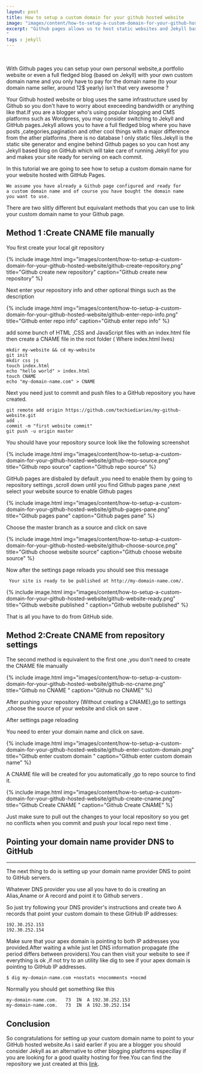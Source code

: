 ```yaml
---
layout: post
title: How to setup a custom domain for your github hosted website 
image: "images/content/how-to-setup-a-custom-domain-for-your-github-hosted-website/titleimage.png"
excerpt: "Github pages allows us to host static websites and Jekyll based blogs for free ,you get a free and a good quality hosting with additional options such as adding your custom domain name .
"
tags : jekyll 
---
```


<a data-pin-do="embedPin" data-pin-width="large" href="https://www.pinterest.com/pin/427490189612752917/"></a>

<br/>

With Github pages you can setup your own personal website,a portfolio website or even a full fledged blog (based on Jekyll) with your own custom domain name and you only have to pay for the domain name (to your domain name seller, around 12$ yearly) isn't that very awesome ?

Your Github hosted website or blog uses the same infrastructure used by Github so you don't have to worry about execeeding bandwidth or anything like that.If you are a blogger who's using popular blogging and CMS platforms such as Wordpress, you may consider switching to Jekyll and GitHub pages.Jekyll allows you to have a full fledged blog where you have posts ,categories,pagination and other cool things with a major difference from the ather platforms ,there is no database ! only static files.Jekyll is the static site generator and engine behind Github pages so you can host any Jekyll based blog on GitHub which will take care of running Jekyll for you and makes your site ready for serving on each commit.

In this tutorial we are going to see how to setup a custom domain name for your website hosted with GitHub Pages.

	We assume you have already a Github page configured and ready for
	a custom domain name and of course you have bought the domain name 
	you want to use.       

There are two slitly different but equivalant methods that you can use to link your custom domain name to your Github page.

Method 1 :Create CNAME file manually
-----------

You first create your local git repository 

{% include image.html
            img="images/content/how-to-setup-a-custom-domain-for-your-github-hosted-website/github-create-repository.png"
            title="Github create new repository"
            caption="Github create new repository"
            %}

Next enter your repository info and other optional things such as the description

{% include image.html
            img="images/content/how-to-setup-a-custom-domain-for-your-github-hosted-website/github-enter-repo-info.png"
            title="Github enter repo info"
            caption="Github enter repo info"
            %}


add some bunch of HTML ,CSS and JavaScript files with an index.html file then create a CNAME file in the root folder ( Where index.html lives)

	
	mkdir my-website && cd my-website
	git init
	mkdir css js
	touch index.html
	echo "hello world" > index.html 
	touch CNAME 
	echo "my-domain-name.com" > CNAME

Next you need just to commit and push files to a GitHub repository you have created.
	
	git remote add origin https://github.com/techiediaries/my-github-website.git
	add .
	commit -m "first website commit"
	git push -u origin master 

You should have your repository source look like the following screenshot

{% include image.html
            img="images/content/how-to-setup-a-custom-domain-for-your-github-hosted-website/github-repo-source.png"
            title="Github repo source"
            caption="Github repo source"
            %}



GitHub pages are disbaled by default ,you need to enable them by going to repository settings ,scroll down until you find Github pages pane ,next select your website source to enable Github pages 

{% include image.html
            img="images/content/how-to-setup-a-custom-domain-for-your-github-hosted-website/github-pages-pane.png"
            title="Github pages pane"
            caption="Github pages pane"
            %}



Choose the master branch as a source and click on save 

{% include image.html
            img="images/content/how-to-setup-a-custom-domain-for-your-github-hosted-website/github-choose-source.png"
            title="Github choose website source"
            caption="Github choose website source"
            %}


Now after the settings page reloads you should see this message

	 Your site is ready to be published at http://my-domain-name.com/.


{% include image.html
            img="images/content/how-to-setup-a-custom-domain-for-your-github-hosted-website/github-website-ready.png"
            title="Github website published "
            caption="Github website published"
            %}


That is all you have to do from GitHub side.



Method 2:Create CNAME from repository settings 
----------

The second method is equivalent to the first one ,you don't need to create the CNAME file manually 

{% include image.html
            img="images/content/how-to-setup-a-custom-domain-for-your-github-hosted-website/github-no-cname.png"
            title="Github no CNAME "
            caption="Github no CNAME"
            %}

After pushing your repository (Without creating a CNAME),go to settings ,choose the source of your website and click on save .

After settings page reloading 

You need to enter your domain name and click on save.

{% include image.html
            img="images/content/how-to-setup-a-custom-domain-for-your-github-hosted-website/github-enter-custom-domain.png"
            title="Github enter custom domain "
            caption="Github enter custom domain name"
            %}

A CNAME file will be created for you automatically ,go to repo source to find it.

{% include image.html
            img="images/content/how-to-setup-a-custom-domain-for-your-github-hosted-website/github-create-cname.png"
            title="Github Create CNAME "
            caption="Github Create CNAME"
            %}


Just make sure to pull out the changes to your local repository so you get no conflicts when you commit and push your local repo next time . 

Pointing your domain name provider DNS to GitHub
--------
-------- 

The next thing to do is setting up your domain name provider DNS to point to GitHub servers.

Whatever DNS provider you use all you have to do is creating an Alias,Aname or A record and point it to Github servers .

So just try following your DNS provider's instructions and create two A records that point your custom domain to these GitHub IP addresses:


	192.30.252.153
	192.30.252.154

Make sure that your apex domain is pointing to both IP addresses you provided.After waiting a while just let DNS information propagate (the period differs between providers).You can then visit your website to see if everything is ok ,if not try to an utility like dig to see if your apex domain is pointing to GitHub IP addresses.

	$ dig my-domain-name.com +nostats +nocomments +nocmd

Normally you should get something like this

	my-domain-name.com.   73  IN  A 192.30.252.153
	my-domain-name.com.   73  IN  A 192.30.252.154


Conclusion
-----------

So congratulations for setting up your custom domain name to point to your GitHub hosted website.As i said earlier if you are a blogger you should consider Jekyll as an alternative to other blogging platforms especillay if you are looking for a good quality hosting for free.You can find the repository we just created at this [link](https://github.com/techiediaries/my-github-website).  